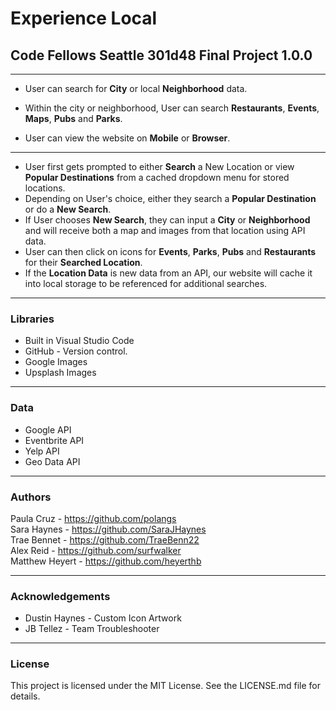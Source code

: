 
# Experience Local

## Code Fellows Seattle 301d48 Final Project 1.0.0
***
- User can search for **City** or local **Neighborhood** data.  

- Within the city or neighborhood, User can search **Restaurants**, **Events**, **Maps**, **Pubs** and **Parks**.   

- User can view the website on **Mobile** or **Browser**.    
 ***  

 - User first gets prompted to either **Search** a New Location or view **Popular Destinations** from a cached dropdown menu for stored locations.
 - Depending on User's choice, either they search a **Popular Destination** or do a **New Search**.
 - If User chooses **New Search**, they can input a **City** or **Neighborhood** and will receive both a map and images from that location using API data.
 - User can then click on icons for **Events**, **Parks**, **Pubs** and **Restaurants** for their **Searched Location**.
 - If the **Location Data** is new data from an API, our website will cache it into local storage to be referenced for additional searches.  
 ***



### Libraries  

- Built in Visual Studio Code
- GitHub - Version control.
- Google Images
- Upsplash Images
***    

### Data  
- Google API
- Eventbrite API
- Yelp API
- Geo Data API  
***

### Authors  
Paula Cruz -  https://github.com/polangs  
Sara Haynes - https://github.com/SaraJHaynes  
Trae Bennet - https://github.com/TraeBenn22  
Alex Reid - https://github.com/surfwalker   
Matthew Heyert - https://github.com/heyerthb 
***

### Acknowledgements     
- Dustin Haynes - Custom Icon Artwork 
- JB Tellez - Team Troubleshooter  
*** 

### License
This project is licensed under the MIT License. See the LICENSE.md file for details.